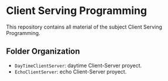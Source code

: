 # Client Serving Programming
This repository contains all material of the subject Client Serving Programming.

## Folder Organization
- ``DayTimeClientServer``: daytime Client-Server proyect.
- ``EchoClientServer``: echo Client-Server proyect.
